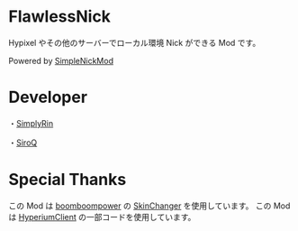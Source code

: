 # FlawlessNick
Hypixel やその他のサーバーでローカル環境 Nick ができる Mod です。

Powered by [SimpleNickMod](https://github.com/SimplyRin/SimpleNickMod)

# Developer
・[SimplyRin](https://www.simplyrin.net/)

・[SiroQ](https://siro.work/)

# Special Thanks
この Mod は [boomboompower](https://github.com/boomboompower) の [SkinChanger](https://github.com/boomboompower/SkinChanger) を使用しています。
この Mod は [HyperiumClient](https://github.com/HyperiumClient/Hyperium) の一部コードを使用しています。
